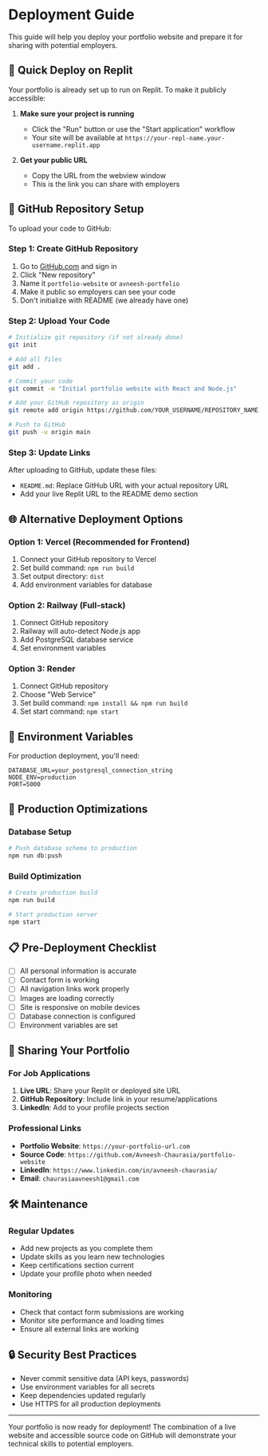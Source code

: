 # Deployment Guide

This guide will help you deploy your portfolio website and prepare it for sharing with potential employers.

## 🚀 Quick Deploy on Replit

Your portfolio is already set up to run on Replit. To make it publicly accessible:

1. **Make sure your project is running**
   - Click the "Run" button or use the "Start application" workflow
   - Your site will be available at `https://your-repl-name.your-username.replit.app`

2. **Get your public URL**
   - Copy the URL from the webview window
   - This is the link you can share with employers

## 📁 GitHub Repository Setup

To upload your code to GitHub:

### Step 1: Create GitHub Repository
1. Go to [GitHub.com](https://github.com) and sign in
2. Click "New repository"
3. Name it `portfolio-website` or `avneesh-portfolio`
4. Make it public so employers can see your code
5. Don't initialize with README (we already have one)

### Step 2: Upload Your Code
```bash
# Initialize git repository (if not already done)
git init

# Add all files
git add .

# Commit your code
git commit -m "Initial portfolio website with React and Node.js"

# Add your GitHub repository as origin
git remote add origin https://github.com/YOUR_USERNAME/REPOSITORY_NAME.git

# Push to GitHub
git push -u origin main
```

### Step 3: Update Links
After uploading to GitHub, update these files:
- `README.md`: Replace GitHub URL with your actual repository URL
- Add your live Replit URL to the README demo section

## 🌐 Alternative Deployment Options

### Option 1: Vercel (Recommended for Frontend)
1. Connect your GitHub repository to Vercel
2. Set build command: `npm run build`
3. Set output directory: `dist`
4. Add environment variables for database

### Option 2: Railway (Full-stack)
1. Connect GitHub repository
2. Railway will auto-detect Node.js app
3. Add PostgreSQL database service
4. Set environment variables

### Option 3: Render
1. Connect GitHub repository
2. Choose "Web Service"
3. Set build command: `npm install && npm run build`
4. Set start command: `npm start`

## 📝 Environment Variables

For production deployment, you'll need:

```
DATABASE_URL=your_postgresql_connection_string
NODE_ENV=production
PORT=5000
```

## 🔧 Production Optimizations

### Database Setup
```bash
# Push database schema to production
npm run db:push
```

### Build Optimization
```bash
# Create production build
npm run build

# Start production server
npm start
```

## 📋 Pre-Deployment Checklist

- [ ] All personal information is accurate
- [ ] Contact form is working
- [ ] All navigation links work properly
- [ ] Images are loading correctly
- [ ] Site is responsive on mobile devices
- [ ] Database connection is configured
- [ ] Environment variables are set

## 🎯 Sharing Your Portfolio

### For Job Applications
1. **Live URL**: Share your Replit or deployed site URL
2. **GitHub Repository**: Include link in your resume/applications
3. **LinkedIn**: Add to your profile projects section

### Professional Links
- **Portfolio Website**: `https://your-portfolio-url.com`
- **Source Code**: `https://github.com/Avneesh-Chaurasia/portfolio-website`
- **LinkedIn**: `https://www.linkedin.com/in/avneesh-chaurasia/`
- **Email**: `chaurasiaavneesh1@gmail.com`

## 🛠️ Maintenance

### Regular Updates
- Add new projects as you complete them
- Update skills as you learn new technologies
- Keep certifications section current
- Update your profile photo when needed

### Monitoring
- Check that contact form submissions are working
- Monitor site performance and loading times
- Ensure all external links are working

## 🔒 Security Best Practices

- Never commit sensitive data (API keys, passwords)
- Use environment variables for all secrets
- Keep dependencies updated regularly
- Use HTTPS for all production deployments

---

Your portfolio is now ready for deployment! The combination of a live website and accessible source code on GitHub will demonstrate your technical skills to potential employers.
